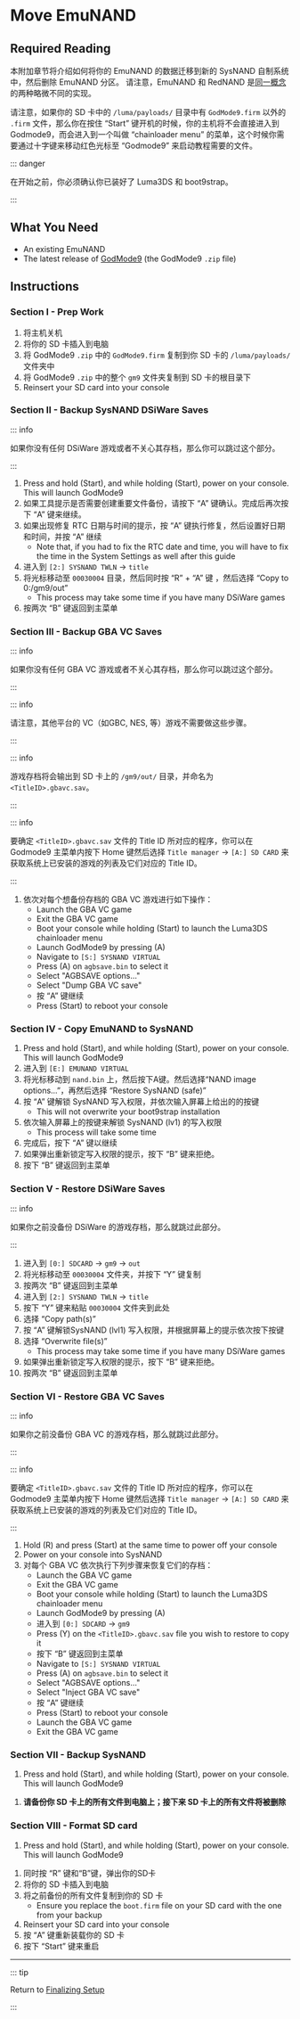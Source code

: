 # Move EmuNAND

## Required Reading

本附加章节将介绍如何将你的 EmuNAND 的数据迁移到新的 SysNAND 自制系统中，然后删除 EmuNAND 分区。 请注意，EmuNAND 和 RedNAND 是[同一概念](http://3dbrew.org/wiki/NAND_Redirection)的两种略微不同的实现。

请注意，如果你的 SD 卡中的 `/luma/payloads/` 目录中有 `GodMode9.firm` 以外的 `.firm` 文件，那么你在按住 “Start” 键开机的时候，你的主机将不会直接进入到 Godmode9，而会进入到一个叫做 “chainloader menu” 的菜单，这个时候你需要通过十字键来移动红色光标至 “Godmode9” 来启动教程需要的文件。

::: danger

在开始之前，你必须确认你已装好了 Luma3DS 和 boot9strap。

:::

## What You Need

- An existing EmuNAND
- The latest release of [GodMode9](https://github.com/d0k3/GodMode9/releases/latest) (the GodMode9 `.zip` file)

## Instructions

### Section I - Prep Work

1. 将主机关机
2. 将你的 SD 卡插入到电脑
3. 将 GodMode9 `.zip` 中的 `GodMode9.firm` 复制到你 SD 卡的 `/luma/payloads/` 文件夹中
4. 将 GodMode9 `.zip` 中的整个 `gm9` 文件夹复制到 SD 卡的根目录下
5. Reinsert your SD card into your console

### Section II - Backup SysNAND DSiWare Saves

::: info

如果你没有任何 DSiWare 游戏或者不关心其存档，那么你可以跳过这个部分。

:::

1. Press and hold (Start), and while holding (Start), power on your console. This will launch GodMode9
2. 如果工具提示是否需要创建重要文件备份，请按下 “A” 键确认。完成后再次按下 “A” 键来继续。
3. 如果出现修复 RTC 日期与时间的提示，按 “A” 键执行修复，然后设置好日期和时间，并按 “A” 继续
    - Note that, if you had to fix the RTC date and time, you will have to fix the time in the System Settings as well after this guide
4. 进入到 `[2:] SYSNAND TWLN` -> `title`
5. 将光标移动至 `00030004` 目录，然后同时按 “R” + “A” 键 ，然后选择 “Copy to 0:/gm9/out”
    - This process may take some time if you have many DSiWare games
6. 按两次 “B” 键返回到主菜单

### Section III - Backup GBA VC Saves

::: info

如果你没有任何 GBA VC 游戏或者不关心其存档，那么你可以跳过这个部分。

:::

::: info

请注意，其他平台的 VC（如GBC, NES, 等）游戏不需要做这些步骤。

:::

::: info

游戏存档将会输出到 SD 卡上的 `/gm9/out/` 目录，并命名为 `<TitleID>.gbavc.sav`。

:::

::: info

要确定 `<TitleID>.gbavc.sav` 文件的 Title ID 所对应的程序，你可以在 Godmode9 主菜单内按下 Home 键然后选择 `Title manager` -> `[A:] SD CARD` 来获取系统上已安装的游戏的列表及它们对应的 Title ID。

:::

1. 依次对每个想备份存档的 GBA VC 游戏进行如下操作：
    - Launch the GBA VC game
    - Exit the GBA VC game
    - Boot your console while holding (Start) to launch the Luma3DS chainloader menu
    - Launch GodMode9 by pressing (A)
    - Navigate to `[S:] SYSNAND VIRTUAL`
    - Press (A) on `agbsave.bin` to select it
    - Select "AGBSAVE options..."
    - Select "Dump GBA VC save"
    - 按 “A” 键继续
    - Press (Start) to reboot your console

### Section IV - Copy EmuNAND to SysNAND

1. Press and hold (Start), and while holding (Start), power on your console. This will launch GodMode9
2. 进入到 `[E:] EMUNAND VIRTUAL`
3. 将光标移动到 `nand.bin` 上，然后按下A键。然后选择“NAND image options...”，再然后选择 “Restore SysNAND (safe)”
4. 按 “A” 键解锁 SysNAND 写入权限，并依次输入屏幕上给出的的按键
    - This will not overwrite your boot9strap installation
5. 依次输入屏幕上的按键来解锁 SysNAND (lv1) 的写入权限
    - This process will take some time
6. 完成后，按下 “A” 键以继续
7. 如果弹出重新锁定写入权限的提示，按下 “B” 键来拒绝。
8. 按下 “B” 键返回到主菜单

### Section V - Restore DSiWare Saves

::: info

如果你之前没备份 DSiWare 的游戏存档，那么就跳过此部分。

:::

1. 进入到 `[0:] SDCARD` -> `gm9` -> `out`
2. 将光标移动至 `00030004` 文件夹，并按下 “Y” 键复制
3. 按两次 “B” 键返回到主菜单
4. 进入到 `[2:] SYSNAND TWLN` -> `title`
5. 按下 “Y” 键来粘贴 `00030004` 文件夹到此处
6. 选择 “Copy path(s)”
7. 按 “A” 键解锁SysNAND (lvl1) 写入权限，并根据屏幕上的提示依次按下按键
8. 选择 “Overwrite file(s)”
    - This process may take some time if you have many DSiWare games
9. 如果弹出重新锁定写入权限的提示，按下 “B” 键来拒绝。
10. 按两次 “B” 键返回到主菜单

### Section VI - Restore GBA VC Saves

::: info

如果你之前没备份 GBA VC 的游戏存档，那么就跳过此部分。

:::

::: info

要确定 `<TitleID>.gbavc.sav` 文件的 Title ID 所对应的程序，你可以在 Godmode9 主菜单内按下 Home 键然后选择 `Title manager` -> `[A:] SD CARD` 来获取系统上已安装的游戏的列表及它们对应的 Title ID。

:::

1. Hold (R) and press (Start) at the same time to power off your console
2. Power on your console into SysNAND
3. 对每个 GBA VC 依次执行下列步骤来恢复它们的存档：
    - Launch the GBA VC game
    - Exit the GBA VC game
    - Boot your console while holding (Start) to launch the Luma3DS chainloader menu
    - Launch GodMode9 by pressing (A)
    - 进入到 `[0:] SDCARD` -> `gm9`
    - Press (Y) on the `<TitleID>.gbavc.sav` file you wish to restore to copy it
    - 按下 “B” 键返回到主菜单
    - Navigate to `[S:] SYSNAND VIRTUAL`
    - Press (A) on `agbsave.bin` to select it
    - Select "AGBSAVE options..."
    - Select "Inject GBA VC save"
    - 按 “A” 键继续
    - Press (Start) to reboot your console
    - Launch the GBA VC game
    - Exit the GBA VC game

### Section VII - Backup SysNAND

1. Press and hold (Start), and while holding (Start), power on your console. This will launch GodMode9

<!--@include: ./_include/nand-backup.md -->

1. **请备份你 SD 卡上的所有文件到电脑上；接下来 SD 卡上的所有文件将被删除**

### Section VIII - Format SD card

1. Press and hold (Start), and while holding (Start), power on your console. This will launch GodMode9

<!--@include: ./_include/format-sd-gm9.md -->

1. 同时按 “R” 键和“B”键，弹出你的SD卡
2. 将你的 SD 卡插入到电脑
3. 将之前备份的所有文件复制到你的 SD 卡
    - Ensure you replace the `boot.firm` file on your SD card with the one from your backup
4. Reinsert your SD card into your console
5. 按 “A” 键重新装载你的 SD 卡
6. 按下 “Start” 键来重启

___

::: tip

Return to [Finalizing Setup](finalizing-setup)

:::
